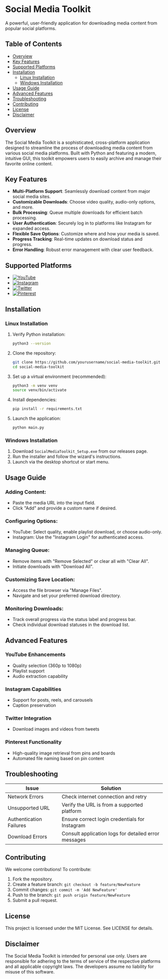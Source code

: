 # Social Media Toolkit

A powerful, user-friendly application for downloading media content from popular social platforms.

## Table of Contents

- [Overview](#overview)
- [Key Features](#key-features)
- [Supported Platforms](#supported-platforms)
- [Installation](#installation)
  - [Linux Installation](#linux-installation)
  - [Windows Installation](#windows-installation)
- [Usage Guide](#usage-guide)
- [Advanced Features](#advanced-features)
- [Troubleshooting](#troubleshooting)
- [Contributing](#contributing)
- [License](#license)
- [Disclaimer](#disclaimer)

## Overview

The Social Media Toolkit is a sophisticated, cross-platform application designed to streamline the process of downloading media content from various social media platforms. Built with Python and featuring a modern, intuitive GUI, this toolkit empowers users to easily archive and manage their favorite online content.

## Key Features

- **Multi-Platform Support**: Seamlessly download content from major social media sites.
- **Customizable Downloads**: Choose video quality, audio-only options, and more.
- **Bulk Processing**: Queue multiple downloads for efficient batch processing.
- **User Authentication**: Securely log in to platforms like Instagram for expanded access.
- **Flexible Save Options**: Customize where and how your media is saved.
- **Progress Tracking**: Real-time updates on download status and progress.
- **Error Handling**: Robust error management with clear user feedback.

## Supported Platforms

- [![YouTube](https://img.shields.io/badge/YouTube-FF0000?style=for-the-badge&logo=youtube&logoColor=white)](https://img.shields.io/badge/YouTube-FF0000?style=for-the-badge&logo=youtube&logoColor=white)
- [![Instagram](https://img.shields.io/badge/Instagram-E4405F?style=for-the-badge&logo=instagram&logoColor=white)](https://img.shields.io/badge/Instagram-E4405F?style=for-the-badge&logo=instagram&logoColor=white)
- [![Twitter](https://img.shields.io/badge/Twitter-1DA1F2?style=for-the-badge&logo=twitter&logoColor=white)](https://img.shields.io/badge/Twitter-1DA1F2?style=for-the-badge&logo=twitter&logoColor=white)
- [![Pinterest](https://img.shields.io/badge/Pinterest-%23E60023.svg?&style=for-the-badge&logo=Pinterest&logoColor=white)](https://img.shields.io/badge/Pinterest-%23E60023.svg?&style=for-the-badge&logo=Pinterest&logoColor=white)

## Installation

### Linux Installation

1. Verify Python installation:
   ```bash
   python3 --version
   ```

2. Clone the repository:
   ```bash
   git clone https://github.com/yourusername/social-media-toolkit.git
   cd social-media-toolkit
   ```

3. Set up a virtual environment (recommended):
   ```bash
   python3 -m venv venv
   source venv/bin/activate
   ```

4. Install dependencies:
   ```bash
   pip install -r requirements.txt
   ```

5. Launch the application:
   ```bash
   python main.py
   ```

### Windows Installation

1. Download `SocialMediaToolkit_Setup.exe` from our releases page.
2. Run the installer and follow the wizard's instructions.
3. Launch via the desktop shortcut or start menu.

## Usage Guide

### Adding Content:

- Paste the media URL into the input field.
- Click "Add" and provide a custom name if desired.

### Configuring Options:

- YouTube: Select quality, enable playlist download, or choose audio-only.
- Instagram: Use the "Instagram Login" for authenticated access.

### Managing Queue:

- Remove items with "Remove Selected" or clear all with "Clear All".
- Initiate downloads with "Download All".

### Customizing Save Location:

- Access the file browser via "Manage Files".
- Navigate and set your preferred download directory.

### Monitoring Downloads:

- Track overall progress via the status label and progress bar.
- Check individual download statuses in the download list.

## Advanced Features

### YouTube Enhancements

- Quality selection (360p to 1080p)
- Playlist support
- Audio extraction capability

### Instagram Capabilities

- Support for posts, reels, and carousels
- Caption preservation

### Twitter Integration

- Download images and videos from tweets

### Pinterest Functionality

- High-quality image retrieval from pins and boards
- Automated file naming based on pin content

## Troubleshooting

| Issue | Solution |
|-------|----------|
| Network Errors | Check internet connection and retry |
| Unsupported URL | Verify the URL is from a supported platform |
| Authentication Failures | Ensure correct login credentials for Instagram |
| Download Errors | Consult application logs for detailed error messages |

## Contributing

We welcome contributions! To contribute:

1. Fork the repository.
2. Create a feature branch: `git checkout -b feature/NewFeature`
3. Commit changes: `git commit -m 'Add NewFeature'`
4. Push to the branch: `git push origin feature/NewFeature`
5. Submit a pull request.

## License

This project is licensed under the MIT License. See LICENSE for details.

## Disclaimer

The Social Media Toolkit is intended for personal use only. Users are responsible for adhering to the terms of service of the respective platforms and all applicable copyright laws. The developers assume no liability for misuse of this software.